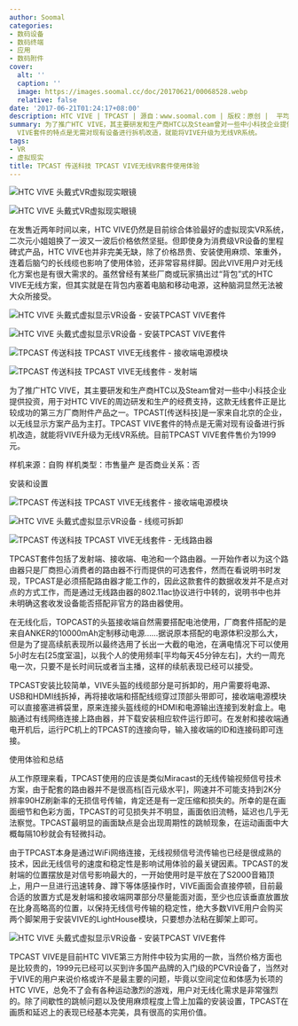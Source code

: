 ```yaml
---
author: Soomal
categories:
- 数码设备
- 数码终端
- 应用
- 数码附件
cover:
  alt: ''
  caption: ''
  image: https://images.soomal.cc/doc/20170621/00068528.webp
  relative: false
date: '2017-06-21T01:24:17+08:00'
description: HTC VIVE | TPCAST | 源自：www.soomal.com | 版权：原创 |  平均/总评分：10.00/30
summary: 为了推广HTC VIVE，其主要研发和生产商HTC以及Steam曾对一些中小科技企业提供投资，用于对HTC VIVE的周边研发和生产的经费支持，这款无线套件正是比较成功的第三方厂商附件产品之一。TPCAST
  VIVE套件的特点是无需对现有设备进行拆机改造，就能将VIVE升级为无线VR系统。
tags:
- VR
- 虚拟现实
title: TPCAST 传送科技 TPCAST VIVE无线VR套件使用体验
---
```


![HTC VIVE 头戴式VR虚拟现实眼镜](https://images.soomal.cc/doc/20160808/00062458_01.webp)



![HTC VIVE 头戴式VR虚拟现实眼镜](https://images.soomal.cc/doc/20160808/00062457_01.webp)



在发售近两年时间以来，HTC VIVE仍然是目前综合体验最好的虚拟现实VR系统，二次元小姐姐换了一波又一波后价格依然坚挺。但即使身为消费级VR设备的里程碑式产品，HTC VIVE也并非完美无缺，除了价格昂贵、安装使用麻烦、笨重外，连着后脑勺的长线缆也影响了使用体验，还非常容易绊脚。因此VIVE用户对无线化方案也是有很大需求的。虽然曾经有某些厂商或玩家搞出过“背包”式的HTC VIVE无线方案，但其实就是在背包内塞着电脑和移动电源，这种脑洞显然无法被大众所接受。



![HTC VIVE 头戴式虚拟显示VR设备 - 安装TPCAST VIVE套件](https://images.soomal.cc/doc/20170621/00068518_01.webp)



![HTC VIVE 头戴式虚拟显示VR设备 - 安装TPCAST VIVE套件](https://images.soomal.cc/doc/20170621/00068519_01.webp)



![TPCAST 传送科技 TPCAST VIVE无线套件 - 接收端电源模块](https://images.soomal.cc/doc/20170621/00068520_01.webp)



![TPCAST 传送科技 TPCAST VIVE无线套件 - 发射端](https://images.soomal.cc/doc/20170621/00068521_01.webp)



为了推广HTC VIVE，其主要研发和生产商HTC以及Steam曾对一些中小科技企业提供投资，用于对HTC VIVE的周边研发和生产的经费支持，这款无线套件正是比较成功的第三方厂商附件产品之一。TPCAST[传送科技]是一家来自北京的企业，以无线显示方案产品为主打。TPCAST VIVE套件的特点是无需对现有设备进行拆机改造，就能将VIVE升级为无线VR系统。目前TPCAST VIVE套件售价为1999元。



样机来源：自购
样机类型：市售量产
是否商业关系：否



安装和设置



![TPCAST 传送科技 TPCAST VIVE无线套件 - 接收端电源模块](https://images.soomal.cc/doc/20170621/00068524_01.webp)



![HTC VIVE 头戴式虚拟显示VR设备 - 线缆可拆卸](https://images.soomal.cc/doc/20170621/00068525_01.webp)



![TPCAST 传送科技 TPCAST VIVE无线套件 - 无线路由器](https://images.soomal.cc/doc/20170621/00068526.webp)



TPCAST套件包括了发射端、接收端、电池和一个路由器。一开始作者以为这个路由器只是厂商担心消费者的路由器不行而提供的可选套件，然而在看说明书时发现，TPCAST是必须搭配路由器才能工作的，因此这款套件的数据收发并不是点对点的方式工作，而是通过无线路由器的802.11ac协议进行中转的，说明书中也并未明确这套收发设备能否搭配非官方的路由器使用。



在无线化后，TOPCAST的头盔接收端自然需要搭配电池使用，厂商套件搭配的是来自ANKER的10000mAh定制移动电源……据说原本搭配的电源体积没那么大，但是为了提高续航表现所以最终选用了长出一大截的电池，在满电情况下可以使用5小时左右[25度室温]，以我个人的使用频率[平均每天45分钟左右]，大约一周充电一次，只要不是长时间玩或者当主播，这样的续航表现已经可以接受。



TPCAST安装比较简单，VIVE头盔的线缆部分是可拆卸的，用户需要将电源、USB和HDMI线拆掉，再将接收端和搭配线缆穿过顶部头带即可，接收端电源模块可以直接塞进裤袋里，原来连接头盔线缆的HDMI和电源输出连接到发射盒上。电脑通过有线网络连接上路由器，并下载安装相应软件运行即可。在发射和接收端通电开机后，运行PC机上的TPCAST的连接向导，输入接收端的ID和连接码即可连接。



使用体验和总结



从工作原理来看，TPCAST使用的应该是类似Miracast的无线传输视频信号技术方案，由于配套的路由器并不是很高档[百元级水平]，网速并不可能支持到2K分辨率90HZ刷新率的无损信号传输，肯定还是有一定压缩和损失的。所幸的是在画面细节和色彩方面，TPCAST的可见损失并不明显，画面依旧流畅，延迟也几乎无法察觉。TPCAST最明显的画面缺点是会出现周期性的跳帧现象，在运动画面中大概每隔10秒就会有轻微抖动。



由于TPCAST本身是通过WiFi网络连接，无线视频信号流传输也已经是很成熟的技术，因此无线信号的速度和稳定性是影响试用体验的最关键因素。TPCAST的发射端的位置摆放是对信号影响最大的，一开始使用时是平放在了S2000音箱顶上，用户一旦进行迅速转身、蹲下等体感操作时，VIVE画面会直接停顿，目前最合适的放置方式是发射端和接收端网罩部分尽量能面对面，至少也应该垂直放置放在比身高略高的位置，以保持无线信号传输的稳定性，绝大多数VIVE用户会购买两个脚架用于安装VIVE的LightHouse模块，只要想办法粘在脚架上即可。



![HTC VIVE 头戴式虚拟显示VR设备 - 安装TPCAST VIVE套件](https://images.soomal.cc/doc/20170621/00068527.webp)



TPCAST VIVE是目前HTC VIVE第三方附件中较为实用的一款，当然价格方面也是比较贵的，1999元已经可以买到许多国产品牌的入门级的PCVR设备了，当然对于VIVE的用户来说价格或许不是最主要的问题，毕竟以空间定位和体感为长项的HTC VIVE，总免不了会有各种运动激烈的游戏，用户对无线化需求是非常强烈的。除了间歇性的跳帧问题以及使用麻烦程度上雪上加霜的安装设置，TPCAST在画质和延迟上的表现已经基本完美，具有很高的实用价值。